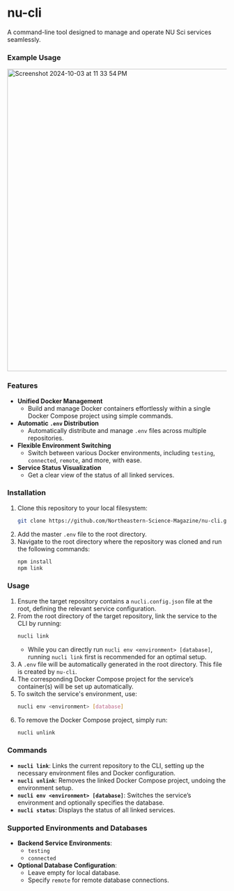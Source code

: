 
# nu-cli

A command-line tool designed to manage and operate NU Sci services seamlessly.

### Example Usage

<img width="695" alt="Screenshot 2024-10-03 at 11 33 54 PM" src="https://github.com/user-attachments/assets/063902a5-8489-4d5c-9cfc-b91cabcc8202">

### Features
- **Unified Docker Management**
  - Build and manage Docker containers effortlessly within a single Docker Compose project using simple commands.
- **Automatic `.env` Distribution**
  - Automatically distribute and manage `.env` files across multiple repositories.
- **Flexible Environment Switching**
  - Switch between various Docker environments, including `testing`, `connected`, `remote`, and more, with ease.
- **Service Status Visualization**
  - Get a clear view of the status of all linked services.

### Installation
1. Clone this repository to your local filesystem:
   ```bash
   git clone https://github.com/Northeastern-Science-Magazine/nu-cli.git
   ```
2. Add the master `.env` file to the root directory.
3. Navigate to the root directory where the repository was cloned and run the following commands:
   ```bash
   npm install
   npm link
   ```

### Usage
1. Ensure the target repository contains a `nucli.config.json` file at the root, defining the relevant service configuration.
2. From the root directory of the target repository, link the service to the CLI by running:
   ```bash
   nucli link
   ```
   - While you can directly run `nucli env <environment> [database]`, running `nucli link` first is recommended for an optimal setup.
3. A `.env` file will be automatically generated in the root directory. This file is created by `nu-cli`.
4. The corresponding Docker Compose project for the service’s container(s) will be set up automatically.
5. To switch the service's environment, use:
   ```bash
   nucli env <environment> [database]
   ```
6. To remove the Docker Compose project, simply run:
   ```bash
   nucli unlink
   ```

### Commands
- **`nucli link`**: Links the current repository to the CLI, setting up the necessary environment files and Docker configuration.
- **`nucli unlink`**: Removes the linked Docker Compose project, undoing the environment setup.
- **`nucli env <environment> [database]`**: Switches the service’s environment and optionally specifies the database.
- **`nucli status`**: Displays the status of all linked services.

### Supported Environments and Databases
- **Backend Service Environments**:
  - `testing`
  - `connected`
- **Optional Database Configuration**:
  - Leave empty for local database.
  - Specify `remote` for remote database connections.
